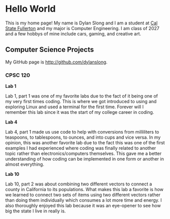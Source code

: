 # Hello World

This is my home page! My name is Dylan Slong and I am a student at [Cal State Fullerton](http://www.fullerton.edu/) and my major is Computer Engineering. I am class of 2027 and a few hobbys of mine include cars, gaming, and creative art.

## Computer Science Projects

My GitHub page is http://github.com/dylanslong.

### CPSC 120

**Lab 1** 

Lab 1, part 1 was one of my favorite labs due to the fact of it being one of my very first times coding. This is where we got introduced to using and exploring Linux and used a terminal for the first time. Forever will I remember this lab since it was the start of my college career in coding.

**Lab 4** 

Lab 4, part 1 made us use code to help with conversions from milliliters to teaspoons, to tablespoons, to ounces, and into cups and vice versa. In my opinion, this was another favorite lab due to the fact this was one of the first examples I had experienced where coding was finally related to another topic rather than electronics/computers themselves. This gave me a better understanding of how coding can be implemented in one form or another in almost everything.

**Lab 10** 

Lab 10, part 2 was about combining two different vectors to connect a county in California to its populations. What makes this lab a favorite is how we learned to connect two sets of items using two different vectors rather than doing them individually which consumes a lot more time and energy. I also thoroughly enjoyed this lab because it was an eye-opener to see how big the state I live in really is.